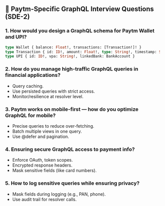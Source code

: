 

## 🏢 Paytm-Specific GraphQL Interview Questions (SDE-2)

### 1. How would you design a GraphQL schema for Paytm Wallet and UPI?

```graphql
type Wallet { balance: Float!, transactions: [Transaction!]! }
type Transaction { id: ID!, amount: Float!, type: String!, timestamp: String }
type UPI { id: ID!, vpa: String!, linkedBank: BankAccount }
```

### 2. How do you manage high-traffic GraphQL queries in financial applications?

* Query caching.
* Use persisted queries with strict access.
* Monitor/resilience at resolver level.

### 3. Paytm works on mobile-first — how do you optimize GraphQL for mobile?

* Precise queries to reduce over-fetching.
* Batch multiple views in one query.
* Use @defer and pagination.

### 4. Ensuring secure GraphQL access to payment info?

* Enforce OAuth, token scopes.
* Encrypted response headers.
* Mask sensitive fields (like card numbers).

### 5. How to log sensitive queries while ensuring privacy?

* Mask fields during logging (e.g., PAN, phone).
* Use audit trail for resolver calls.

